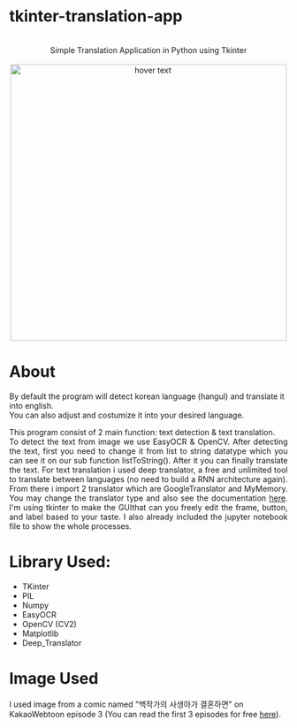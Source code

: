 # tkinter-translation-app

<p align="center">
  <br> Simple Translation Application in Python using Tkinter <br><br>
  <img src="https://user-images.githubusercontent.com/80552425/174131604-437ccc50-fab0-445d-a567-6957098ac2a1.jpg" width="500" title="hover text">
</p>

# About

By default the program will detect korean language (hangul) and translate it into english.
<br> You can also adjust and costumize it into your desired language.

<p align="justify">This program consist of 2 main function: text detection & text translation. 
<br> To detect the text from image we use EasyOCR & OpenCV. 
  After detecting the text, first you need to change it from list to string datatype which you can see it on our sub function listToString(). After it you can finally translate the text. 
  For text translation i used deep translator, a free and unlimited tool to translate between languages (no need to build a RNN architecture again). 
  From there i import 2 translator which are GoogleTranslator and MyMemory. 
  You may change the translator type and also see the documentation <a href="https://pypi.org/project/deep-translator">here</a>. 
  I'm using tkinter to make the GUIthat can you freely edit the frame, button, and label based to your taste. I also already included the jupyter notebook file to show the whole processes.</p>


# Library Used:
- TKinter
- PIL
- Numpy
- EasyOCR
- OpenCV (CV2)
- Matplotlib
- Deep_Translator

# Image Used
I used image from a comic named "백작가의 사생아가 결혼하면" on KakaoWebtoon episode 3 (You can read the first 3 episodes for free <a href="https://webtoon.kakao.com/content/%EB%B0%B1%EC%9E%91%EA%B0%80%EC%9D%98-%EC%82%AC%EC%83%9D%EC%95%84%EA%B0%80-%EA%B2%B0%ED%98%BC%ED%95%98%EB%A9%B4/2824">here</a>).
